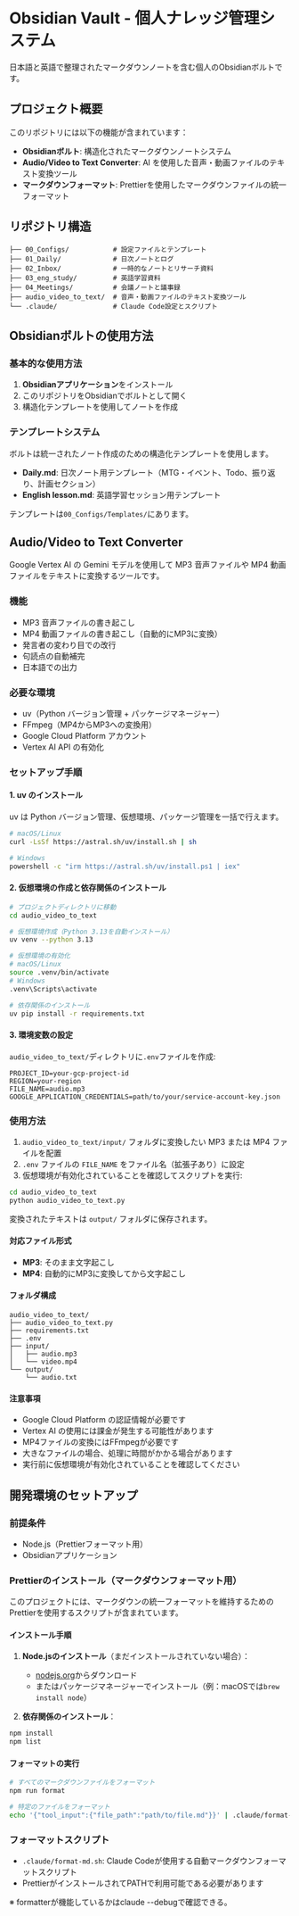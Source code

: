 # Obsidian Vault - 個人ナレッジ管理システム

日本語と英語で整理されたマークダウンノートを含む個人のObsidianボルトです。

## プロジェクト概要

このリポジトリには以下の機能が含まれています：

- **Obsidianボルト**: 構造化されたマークダウンノートシステム
- **Audio/Video to Text Converter**: AI を使用した音声・動画ファイルのテキスト変換ツール
- **マークダウンフォーマット**: Prettierを使用したマークダウンファイルの統一フォーマット

## リポジトリ構造

```text
├── 00_Configs/           # 設定ファイルとテンプレート
├── 01_Daily/             # 日次ノートとログ
├── 02_Inbox/             # 一時的なノートとリサーチ資料
├── 03_eng_study/         # 英語学習資料
├── 04_Meetings/          # 会議ノートと議事録
├── audio_video_to_text/  # 音声・動画ファイルのテキスト変換ツール
└── .claude/              # Claude Code設定とスクリプト
```

## Obsidianボルトの使用方法

### 基本的な使用方法

1. **Obsidianアプリケーション**をインストール
2. このリポジトリをObsidianでボルトとして開く
3. 構造化テンプレートを使用してノートを作成

### テンプレートシステム

ボルトは統一されたノート作成のための構造化テンプレートを使用します。

- **Daily.md**: 日次ノート用テンプレート（MTG・イベント、Todo、振り返り、計画セクション）
- **English lesson.md**: 英語学習セッション用テンプレート

テンプレートは`00_Configs/Templates/`にあります。

## Audio/Video to Text Converter

Google Vertex AI の Gemini モデルを使用して MP3 音声ファイルや MP4 動画ファイルをテキストに変換するツールです。

### 機能

- MP3 音声ファイルの書き起こし
- MP4 動画ファイルの書き起こし（自動的にMP3に変換）
- 発言者の変わり目での改行
- 句読点の自動補完
- 日本語での出力

### 必要な環境

- uv（Python バージョン管理 + パッケージマネージャー）
- FFmpeg（MP4からMP3への変換用）
- Google Cloud Platform アカウント
- Vertex AI API の有効化

### セットアップ手順

#### 1. uv のインストール

uv は Python バージョン管理、仮想環境、パッケージ管理を一括で行えます。

```bash
# macOS/Linux
curl -LsSf https://astral.sh/uv/install.sh | sh

# Windows
powershell -c "irm https://astral.sh/uv/install.ps1 | iex"
```

#### 2. 仮想環境の作成と依存関係のインストール

```bash
# プロジェクトディレクトリに移動
cd audio_video_to_text

# 仮想環境作成（Python 3.13を自動インストール）
uv venv --python 3.13

# 仮想環境の有効化
# macOS/Linux
source .venv/bin/activate
# Windows
.venv\Scripts\activate

# 依存関係のインストール
uv pip install -r requirements.txt
```

#### 3. 環境変数の設定

`audio_video_to_text/`ディレクトリに`.env`ファイルを作成:

```env
PROJECT_ID=your-gcp-project-id
REGION=your-region
FILE_NAME=audio.mp3
GOOGLE_APPLICATION_CREDENTIALS=path/to/your/service-account-key.json
```

### 使用方法

1. `audio_video_to_text/input/` フォルダに変換したい MP3 または MP4 ファイルを配置
2. `.env` ファイルの `FILE_NAME` をファイル名（拡張子あり）に設定
3. 仮想環境が有効化されていることを確認してスクリプトを実行:

```bash
cd audio_video_to_text
python audio_video_to_text.py
```

変換されたテキストは `output/` フォルダに保存されます。

#### 対応ファイル形式

- **MP3**: そのまま文字起こし
- **MP4**: 自動的にMP3に変換してから文字起こし

#### フォルダ構成

```text
audio_video_to_text/
├── audio_video_to_text.py
├── requirements.txt
├── .env
├── input/
│   ├── audio.mp3
│   └── video.mp4
└── output/
    └── audio.txt
```

#### 注意事項

- Google Cloud Platform の認証情報が必要です
- Vertex AI の使用には課金が発生する可能性があります
- MP4ファイルの変換にはFFmpegが必要です
- 大きなファイルの場合、処理に時間がかかる場合があります
- 実行前に仮想環境が有効化されていることを確認してください

## 開発環境のセットアップ

### 前提条件

- Node.js（Prettierフォーマット用）
- Obsidianアプリケーション

### Prettierのインストール（マークダウンフォーマット用）

このプロジェクトには、マークダウンの統一フォーマットを維持するためのPrettierを使用するスクリプトが含まれています。

#### インストール手順

1. **Node.jsのインストール**（まだインストールされていない場合）：
    - [nodejs.org](https://nodejs.org/)からダウンロード
    - またはパッケージマネージャーでインストール（例：macOSでは`brew install node`）

2. **依存関係のインストール**：

```bash
npm install
npm list
```

#### フォーマットの実行

```bash
# すべてのマークダウンファイルをフォーマット
npm run format

# 特定のファイルをフォーマット
echo '{"tool_input":{"file_path":"path/to/file.md"}}' | .claude/format-md.sh
```

### フォーマットスクリプト

- `.claude/format-md.sh`: Claude Codeが使用する自動マークダウンフォーマットスクリプト
- PrettierがインストールされてPATHで利用可能である必要があります

※ formatterが機能しているかはclaude --debugで確認できる。
